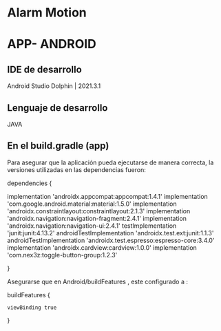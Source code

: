 # Alarm Motion


# APP- ANDROID

## IDE de desarrollo
Android Studio Dolphin | 2021.3.1

## Lenguaje de desarrollo
JAVA

## En el build.gradle (app)
Para asegurar que la aplicación pueda ejecutarse de manera correcta, la versiones utilizadas en las dependencias fueron:


dependencies {

  implementation 'androidx.appcompat:appcompat:1.4.1'
    implementation 'com.google.android.material:material:1.5.0'
    implementation 'androidx.constraintlayout:constraintlayout:2.1.3'
    implementation 'androidx.navigation:navigation-fragment:2.4.1'
    implementation 'androidx.navigation:navigation-ui:2.4.1'
    testImplementation 'junit:junit:4.13.2'
    androidTestImplementation 'androidx.test.ext:junit:1.1.3'
    androidTestImplementation 'androidx.test.espresso:espresso-core:3.4.0'
    implementation 'androidx.cardview:cardview:1.0.0'
    implementation 'com.nex3z:toggle-button-group:1.2.3'

}

Asegurarse que en Android/buildFeatures , este configurado a :

buildFeatures {

    viewBinding true
    
}
